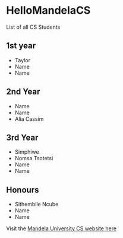 # HelloMandelaCS

List of all CS Students

## 1st year
- Taylor
- Name
- Name

## 2nd Year
- Name
- Name
- Alia Cassim

## 3rd Year
- Simphiwe
- Nomsa Tsotetsi
- Name
- Name

## Honours
- Sithembile Ncube
- Name
- Name

Visit the [Mandela University CS website here](http://cs.mandela.ac.za/)
